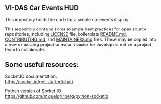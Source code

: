 ## VI-DAS Car Events HUD
This repository holds the code for a simple car events display.

This repository contains some example best practices for open source repositories, including [LICENSE](LICENSE) file, boilerplate [README.md](README.md),  [CONTRIBUTING.md](CONTRIBUTING.md), and [MAINTAINERS.md](MAINTAINERS.md) files. These may be copied into a new or existing project to make it easier for developers not on a project team to collaborate.

## Some useful resources:

Socket.IO documentation:   
https://socket.io/get-started/chat/

Python version of Socket.IO   
https://github.com/miguelgrinberg/python-socketio
